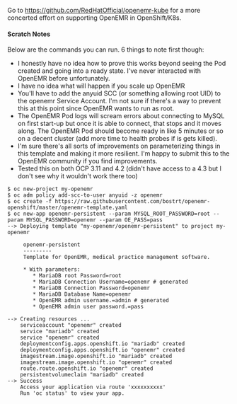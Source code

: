 Go to https://github.com/RedHatOfficial/openemr-kube for a more concerted effort on supporting OpenEMR in OpenShift/K8s. 

#### Scratch Notes

Below are the commands you can run. 6 things to note first though:

- I honestly have no idea how to prove this works beyond seeing the Pod created and going into a ready state. I've never interacted with OpenEMR before unfortunately.
- I have no idea what will happen if you scale up OpenEMR
- You'll have to add the anyuid SCC (or something allowing root UID) to the openemr Service Account. I'm not sure if there's a way to prevent this at this point since OpenEMR wants to run as root.
- The OpenEMR Pod logs will scream errors about connecting to MySQL on first start-up but once it is able to connect, that stops and it moves along. The OpenEMR Pod should become ready in like 5 minutes or so on a decent cluster (add more time to health probes if is gets killed).
- I'm sure there's all sorts of improvements on parameterizing things in this template and making it more resilient. I'm happy to submit this to the OpenEMR community if you find improvements.
- Tested this on both OCP 3.11 and 4.2 (didn't have access to a 4.3 but I don't see why it wouldn't work there too)

```
$ oc new-project my-openemr
$ oc adm policy add-scc-to-user anyuid -z openemr
$ oc create -f https://raw.githubusercontent.com/bostrt/openemr-openshift/master/openemr-template.yaml
$ oc new-app openemr-persistent --param MYSQL_ROOT_PASSWORD=root --param MYSQL_PASSWORD=openemr --param OE_PASS=pass
--> Deploying template "my-openemr/openemr-persistent" to project my-openemr

     openemr-persistent
     ---------
     Template for OpenEMR, medical practice management software.

     * With parameters:
        * MariaDB root Password=root
        * MariaDB Connection Username=openemr # generated
        * MariaDB Connection Password=openemr
        * MariaDB Database Name=openemr
        * OpenEMR admin username.=admin # generated
        * OpenEMR admin user password.=pass

--> Creating resources ...
    serviceaccount "openemr" created
    service "mariadb" created
    service "openemr" created
    deploymentconfig.apps.openshift.io "mariadb" created
    deploymentconfig.apps.openshift.io "openemr" created
    imagestream.image.openshift.io "mariadb" created
    imagestream.image.openshift.io "openemr" created
    route.route.openshift.io "openemr" created
    persistentvolumeclaim "mariadb" created
--> Success
    Access your application via route 'xxxxxxxxxx'
    Run 'oc status' to view your app.
```

